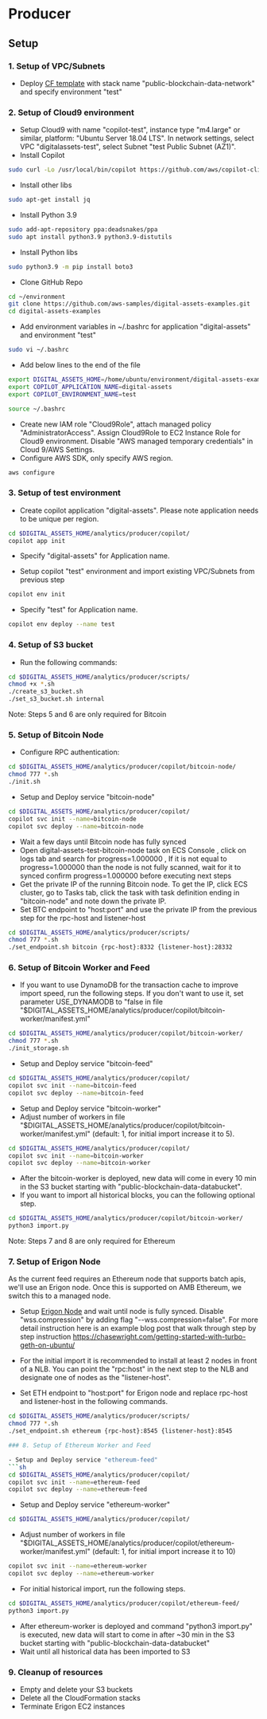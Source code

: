 # Producer

## Setup

### 1. Setup of VPC/Subnets
- Deploy [CF template](scripts/network.yaml) with stack name "public-blockchain-data-network" and specify environment "test"

### 2. Setup of Cloud9 environment
- Setup Cloud9 with name "copilot-test", instance type "m4.large" or similar, platform: "Ubuntu Server 18.04 LTS". In network settings, select VPC "digitalassets-test", select Subnet "test Public Subnet (AZ1)".
- Install Copilot 
```sh
sudo curl -Lo /usr/local/bin/copilot https://github.com/aws/copilot-cli/releases/download/v1.21.0/copilot-linux && sudo chmod +x /usr/local/bin/copilot
```
- Install other libs
```sh
sudo apt-get install jq
```
- Install Python 3.9
```sh
sudo add-apt-repository ppa:deadsnakes/ppa
sudo apt install python3.9 python3.9-distutils
```
- Install Python libs
```sh
sudo python3.9 -m pip install boto3
```
- Clone GitHub Repo
```sh
cd ~/environment
git clone https://github.com/aws-samples/digital-assets-examples.git
cd digital-assets-examples
```
- Add environment variables in ~/.bashrc for application "digital-assets" and environment "test"
```sh
sudo vi ~/.bashrc
```
- Add below lines to the end of the file
```sh
export DIGITAL_ASSETS_HOME=/home/ubuntu/environment/digital-assets-examples
export COPILOT_APPLICATION_NAME=digital-assets
export COPILOT_ENVIRONMENT_NAME=test
```
```sh
source ~/.bashrc
```
- Create new IAM role "Cloud9Role", attach managed policy "AdministratorAccess". Assign Cloud9Role to EC2 Instance Role for Cloud9 environment. Disable "AWS managed temporary credentials" in Cloud 9/AWS Settings.
- Configure AWS SDK, only specify AWS region.
```sh
aws configure
```

### 3. Setup of test environment

- Create copilot application "digital-assets". Please note application needs to be unique per region.
```sh
cd $DIGITAL_ASSETS_HOME/analytics/producer/copilot/
copilot app init
```
- Specify "digital-assets" for Application name.

- Setup copilot "test" environment and import existing VPC/Subnets from previous step
```sh
copilot env init
```
- Specify "test" for Application name.
```sh
copilot env deploy --name test
```

### 4. Setup of S3 bucket

- Run the following commands:
```sh
cd $DIGITAL_ASSETS_HOME/analytics/producer/scripts/
chmod +x *.sh
./create_s3_bucket.sh
./set_s3_bucket.sh internal
```

Note: Steps 5 and 6 are only required for Bitcoin

### 5. Setup of Bitcoin Node

- Configure RPC authentication:
```sh
cd $DIGITAL_ASSETS_HOME/analytics/producer/copilot/bitcoin-node/
chmod 777 *.sh
./init.sh
```
- Setup and Deploy service "bitcoin-node" 
```sh
cd $DIGITAL_ASSETS_HOME/analytics/producer/copilot/
copilot svc init --name=bitcoin-node
copilot svc deploy --name=bitcoin-node
```
- Wait a few days until Bitcoin node has fully synced
- Open digital-assets-test-bitcoin-node task on ECS Console , click on logs tab and search for progress=1.000000 , If it is not equal to progress=1.000000 than the node is not fully scanned, wait for it to synced confirm progress=1.000000 before executing next steps
- Get the private IP of the running Bitcoin node. To get the IP, click ECS cluster, go to Tasks tab, click the task with task definition ending in "bitcoin-node" and note down the private IP.
- Set BTC endpoint to "host:port" and use the private IP from the previous step for the rpc-host and listener-host
```sh
cd $DIGITAL_ASSETS_HOME/analytics/producer/scripts/
chmod 777 *.sh
./set_endpoint.sh bitcoin {rpc-host}:8332 {listener-host}:28332
```



### 6. Setup of Bitcoin Worker and Feed

- If you want to use DynamoDB for the transaction cache to improve import speed, run the following steps. If you don't want to use it, set parameter USE_DYNAMODB to "false in file "$DIGITAL_ASSETS_HOME/analytics/producer/copilot/bitcoin-worker/manifest.yml"
```sh
cd $DIGITAL_ASSETS_HOME/analytics/producer/copilot/bitcoin-worker/
chmod 777 *.sh
./init_storage.sh
```
- Setup and Deploy service "bitcoin-feed" 
```sh
cd $DIGITAL_ASSETS_HOME/analytics/producer/copilot/
copilot svc init --name=bitcoin-feed
copilot svc deploy --name=bitcoin-feed
```
- Setup and Deploy service "bitcoin-worker" 
- Adjust number of workers in file "$DIGITAL_ASSETS_HOME/analytics/producer/copilot/bitcoin-worker/manifest.yml" (default: 1, for initial import increase it to 5). 
```sh
cd $DIGITAL_ASSETS_HOME/analytics/producer/copilot/
copilot svc init --name=bitcoin-worker
copilot svc deploy --name=bitcoin-worker
```
- After the bitcoin-worker is deployed, new data will come in every 10 min in the S3 bucket starting with "public-blockchain-data-databucket".
- If you want to import all historical blocks, you can the following optional step. 
```sh
cd $DIGITAL_ASSETS_HOME/analytics/producer/copilot/bitcoin-worker/
python3 import.py
```

Note: Steps 7 and 8 are only required for Ethereum

### 7. Setup of Erigon Node

As the current feed requires an Ethereum node that supports batch apis, we'll use an Erigon node. Once this is supported on AMB Ethereum, we switch this to a managed node.

- Setup [Erigon Node](https://github.com/ledgerwatch/erigon) and wait until node is fully synced. Disable "wss.compression" by adding flag "--wss.compression=false". For more detail instruction here is an example blog post that walk through step by step instruction https://chasewright.com/getting-started-with-turbo-geth-on-ubuntu/

- For the initial import it is recommended to install at least 2 nodes in front of a NLB. You can point the "rpc:host" in the next step to the NLB and designate one of nodes as the "listener-host".
- Set ETH endpoint to "host:port" for Erigon node and replace rpc-host and listener-host in the following commands.
```sh
cd $DIGITAL_ASSETS_HOME/analytics/producer/scripts/
chmod 777 *.sh
./set_endpoint.sh ethereum {rpc-host}:8545 {listener-host}:8545

### 8. Setup of Ethereum Worker and Feed

- Setup and Deploy service "ethereum-feed" 
```sh
cd $DIGITAL_ASSETS_HOME/analytics/producer/copilot/
copilot svc init --name=ethereum-feed
copilot svc deploy --name=ethereum-feed
```
- Setup and Deploy service "ethereum-worker" 
```sh
cd $DIGITAL_ASSETS_HOME/analytics/producer/copilot/
```
- Adjust number of workers in file "$DIGITAL_ASSETS_HOME/analytics/producer/copilot/ethereum-worker/manifest.yml" (default: 1, for initial import increase it to 10)
```sh
copilot svc init --name=ethereum-worker
copilot svc deploy --name=ethereum-worker
```
- For initial historical import, run the following steps. 
```sh
cd $DIGITAL_ASSETS_HOME/analytics/producer/copilot/ethereum-feed/
python3 import.py
```
- After ethereum-worker is deployed and command "python3 import.py" is executed, new data will start to come in after ~30 min in the S3 bucket starting with "public-blockchain-data-databucket" 
- Wait until all historical data has been imported to S3

### 9. Cleanup of resources
- Empty and delete your S3 buckets
- Delete all the CloudFormation stacks
- Terminate Erigon EC2 instances
